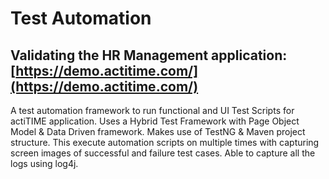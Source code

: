 # Test Automation

## Validating the HR Management application: [https://demo.actitime.com/](https://demo.actitime.com/)

A test automation framework to run functional and UI Test Scripts for actiTIME application. 
Uses a Hybrid Test Framework with Page Object Model & Data Driven framework. Makes use of TestNG & Maven project structure. 
This execute automation scripts on multiple times with capturing screen images of successful and failure test cases. Able to capture all the logs using log4j. 
